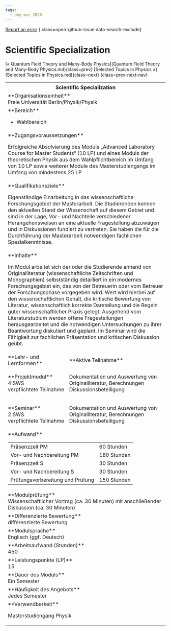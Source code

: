 ```yaml
---
tags:
  - phy_msc_2020
---
```

[Report an error](https://github.com/SGSSGene/FUB-SUP/issues/new?title=Error%20in%20%22Scientific%20Specialization%22&body=There%20seems%20to%20be%20an%20error%20in%20module%20%22Scientific%20Specialization%22%2E%0A%0A%3CDescribe%20here%20a%20slightly%20more%20detailed%20description%20of%20what%20is%20wrong%3E&labels=bug)
{ class=open-github-issue data-search-exclude}

# Scientific Specialization

[« Quantum Field Theory and Many-Body Physics](Quantum Field Theory and Many-Body Physics.md){class=prev}
[Selected Topics in Physics »](Selected Topics in Physics.md){class=next}
{class=prev-next-nav}

<table markdown id="moduledesc">
<tr markdown class="moduledesc_head"><th colspan="2">Scientific Specialization </th></tr>
<tr markdown><td colspan="2">**Organisationseinheit**   <br>Freie Universität Berlin/Physik/Physik</td></tr>

<tr markdown><td colspan="2">**Bereich**<br>


- Wahlbereich

</td></tr>

<tr markdown><td colspan="2">**Zugangsvoraussetzungen** <br>

Erfolgreiche Absolvierung des Moduls „Advanced Laboratory Course for Master
Students“ (10 LP) und eines Moduls der theoretischen Physik aus dem Wahlpflichtbereich im Umfang von 10 LP
sowie weiterer Module des Masterstudiengangs im Umfang von mindestens 25 LP


</td></tr>
<tr markdown><td colspan="2">**Qualifikationsziele**    <br>

Eigenständige Einarbeitung in das wissenschaftliche Forschungsgebiet der
Masterarbeit. Die Studierenden kennen den aktuellen Stand der Wissenschaft
auf diesem Gebiet und sind in der Lage, Vor- und Nachteile verschiedener
Herangehensweisen an eine aktuelle Fragestellung abzuwägen und in
Diskussionen fundiert zu vertreten. Sie haben die für die Durchführung der
Masterarbeit notwendigen fachlichen Spezialkenntnisse.


</td></tr>
<tr markdown><td colspan="2">**Inhalte**                <br>

Im Modul arbeitet sich der oder die Studierende anhand von Originalliteratur
(wissenschaftliche Zeitschriften und Monographien) selbstständig detailliert
in ein modernes Forschungsgebiet ein, das von der Betreuerin oder vom
Betreuer der Forschungsphase vorgegeben wird. Wert wird hierbei auf den
wissenschaftlichen Gehalt, die kritische Bewertung von Literatur,
wissenschaftlich korrekte Darstellung und die Regeln guter
wissenschaftlicher Praxis gelegt. Ausgehend vom Literaturstudium werden
offene Fragestellungen herausgearbeitet und die notwendigen Untersuchungen
zu ihrer Beantwortung diskutiert und geplant. Im Seminar wird die Fähigkeit
zur fachlichen Präsentation und kritischen Diskussion geübt.


</td></tr>

<tr markdown><td>**Lehr- und Lernformen**</td><td>**Aktive Teilnahme**</td></tr>
<tr markdown><td> **Projektmodul** <br>4 SWS <br> verpflichtete Teilnahme</td><td>

Dokumentation und Auswertung von Originalliteratur, Berechnungen
Diskussionsbeteiligung
</td></tr>
<tr markdown><td> **Seminar** <br>2 SWS <br> verpflichtete Teilnahme</td><td>

Dokumentation und Auswertung von Originalliteratur, Berechnungen
Diskussionsbeteiligung
</td></tr>
<tr markdown><td colspan="2">**Aufwand**                <br>
<table class="aufwand_table">
<tr><td>Präsenzzeit PM</td><td>60 Stunden</td></tr>
<tr><td>Vor- und Nachbereitung PM</td><td>180 Stunden</td></tr>
<tr><td>Präsenzzeit S</td><td>30 Stunden</td></tr>
<tr><td>Vor- und Nachbereitung S</td><td>30 Stunden</td></tr>
<tr><td>Prüfungsvorbereitung und Prüfung</td><td>150 Stunden</td></tr>
</table>

</td></tr>
<tr markdown><td colspan="2">**Modulprüfung**             <br>Wissenschaftlicher Vortrag (ca. 30 Minuten) mit anschließender Diskussion
(ca. 30 Minuten)


</td></tr>
<tr markdown><td colspan="2">**Differenzierte Bewertung** <br>differenzierte Bewertung

</td></tr>
<tr markdown><td colspan="2">**Modulsprache**             <br>Englisch (ggf. Deutsch)</td></tr>
<tr markdown><td colspan="2">**Arbeitsaufwand (Stunden)** <br>450</td></tr>
<tr markdown><td colspan="2">**Leistungspunkte (LP)**     <br>15</td></tr>
<tr markdown><td colspan="2">**Dauer des Moduls**         <br>Ein Semester</td></tr>
<tr markdown><td colspan="2">**Häufigkeit des Angebots**  <br>Jedes Semester</td></tr>
<tr markdown><td colspan="2">**Verwendbarkeit**           <br>

Masterstudiengang Physik


</td></tr>


</table>
